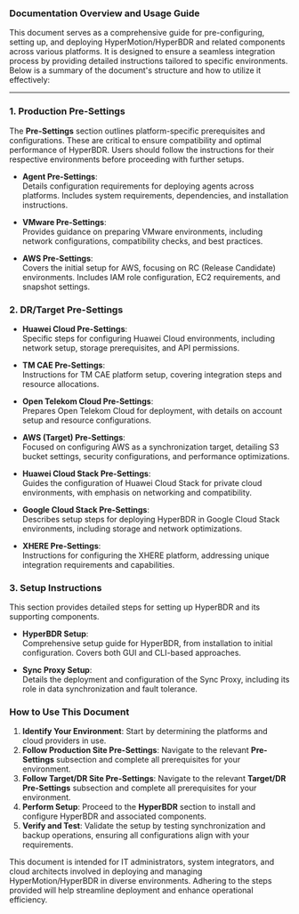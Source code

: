 ### Documentation Overview and Usage Guide

This document serves as a comprehensive guide for pre-configuring, setting up, and deploying HyperMotion/HyperBDR and related components across various platforms. It is designed to ensure a seamless integration process by providing detailed instructions tailored to specific environments. Below is a summary of the document's structure and how to utilize it effectively:

---

### **1. Production Pre-Settings**

The **Pre-Settings** section outlines platform-specific prerequisites and configurations. These are critical to ensure compatibility and optimal performance of HyperBDR. Users should follow the instructions for their respective environments before proceeding with further setups.

- **Agent Pre-Settings**:  
  Details configuration requirements for deploying agents across platforms. Includes system requirements, dependencies, and installation instructions.

- **VMware Pre-Settings**:  
  Provides guidance on preparing VMware environments, including network configurations, compatibility checks, and best practices.

- **AWS Pre-Settings**:  
  Covers the initial setup for AWS, focusing on RC (Release Candidate) environments. Includes IAM role configuration, EC2 requirements, and snapshot settings.

### **2. DR/Target Pre-Settings**

- **Huawei Cloud Pre-Settings**:  
  Specific steps for configuring Huawei Cloud environments, including network setup, storage prerequisites, and API permissions.

- **TM CAE Pre-Settings**:  
  Instructions for TM CAE platform setup, covering integration steps and resource allocations.

- **Open Telekom Cloud Pre-Settings**:  
  Prepares Open Telekom Cloud for deployment, with details on account setup and resource configurations.

- **AWS (Target) Pre-Settings**:  
  Focused on configuring AWS as a synchronization target, detailing S3 bucket settings, security configurations, and performance optimizations.

- **Huawei Cloud Stack Pre-Settings**:  
  Guides the configuration of Huawei Cloud Stack for private cloud environments, with emphasis on networking and compatibility.

- **Google Cloud Stack Pre-Settings**:  
  Describes setup steps for deploying HyperBDR in Google Cloud Stack environments, including storage and network optimizations.

- **XHERE Pre-Settings**:  
  Instructions for configuring the XHERE platform, addressing unique integration requirements and capabilities.

### **3. Setup Instructions**
This section provides detailed steps for setting up HyperBDR and its supporting components.

- **HyperBDR Setup**:  
  Comprehensive setup guide for HyperBDR, from installation to initial configuration. Covers both GUI and CLI-based approaches.

- **Sync Proxy Setup**:  
  Details the deployment and configuration of the Sync Proxy, including its role in data synchronization and fault tolerance.

### **How to Use This Document**

1. **Identify Your Environment**: Start by determining the platforms and cloud providers in use.
2. **Follow Production Site Pre-Settings**: Navigate to the relevant **Pre-Settings** subsection and complete all prerequisites for your environment.
3. **Follow Target/DR Site Pre-Settings**: Navigate to the relevant **Target/DR Pre-Settings** subsection and complete all prerequisites for your environment.
4. **Perform Setup**: Proceed to the **HyperBDR** section to install and configure HyperBDR and associated components.
5. **Verify and Test**: Validate the setup by testing synchronization and backup operations, ensuring all configurations align with your requirements.

This document is intended for IT administrators, system integrators, and cloud architects involved in deploying and managing HyperMotion/HyperBDR in diverse environments. Adhering to the steps provided will help streamline deployment and enhance operational efficiency.
